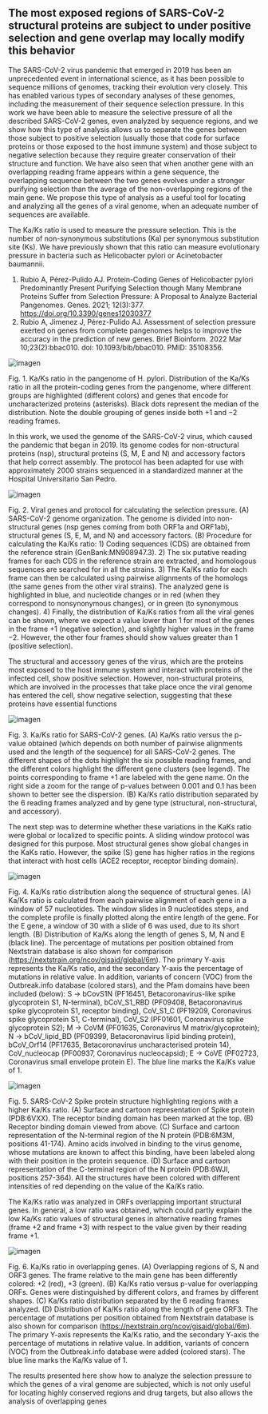 ## The most exposed regions of SARS-CoV-2 structural proteins are subject to under positive selection and gene overlap may locally modify this behavior

The SARS-CoV-2 virus pandemic that emerged in 2019 has been an unprecedented event in international science, as it has been possible to sequence millions of genomes, tracking their evolution very closely. This has enabled various types of secondary analyses of these genomes, including the measurement of their sequence selection pressure. In this work we have been able to measure the selective pressure of all the described SARS-CoV-2 genes, even analyzed by sequence regions, and we show how this type of analysis allows us to separate the genes between those subject to positive selection (usually those that code for surface proteins or those exposed to the host immune system) and those subject to negative selection because they require greater conservation of their structure and function. We have also seen that when another gene with an overlapping reading frame appears within a gene sequence, the overlapping sequence between the two genes evolves under a stronger purifying selection than the average of the non-overlapping regions of the main gene. We propose this type of analysis as a useful tool for locating and analyzing all the genes of a viral genome, when an adequate number of sequences are available. 

The Ka/Ks ratio is used to measure the pressure selection. This is the number of non-synonymous substitutions (Ka) per synonymous substitution site (Ks). We have previously shown that this ratio can measure evolutionary pressure in bacteria such as Helicobacter pylori or Acinetobacter baumannii. 

1. Rubio A, Pérez-Pulido AJ. Protein-Coding Genes of Helicobacter pylori Predominantly Present Purifying Selection though Many Membrane Proteins Suffer from Selection Pressure: A Proposal to Analyze Bacterial Pangenomes. Genes. 2021; 12(3):377. https://doi.org/10.3390/genes12030377
2. Rubio A, Jimenez J, Pérez-Pulido AJ. Assessment of selection pressure exerted on genes from complete pangenomes helps to improve the accuracy in the prediction of new genes. Brief Bioinform. 2022 Mar 10;23(2):bbac010. doi: 10.1093/bib/bbac010. PMID: 35108356.

![imagen](https://github.com/arubval/JABI2023/assets/84905997/60969944-f414-47f3-bbce-d4e7794542af)

Fig. 1. Ka/Ks ratio in the pangenome of H. pylori. Distribution of the Ka/Ks ratio in all the protein-coding genes from the pangenome, where different groups are highlighted (different colors) and genes that encode for uncharacterized proteins (asterisks). Black dots represent the median of the distribution. Note the double grouping of genes inside both +1 and −2 reading frames.

In this work, we used the genome of the SARS-CoV-2 virus, which caused the pandemic that began in 2019. Its genome codes for non-structural proteins (nsp), structural proteins (S, M, E and N) and accessory factors that help correct assembly. The protocol has been adapted for use with approximately 2000 strains sequenced in a standardized manner at the Hospital Universitario San Pedro.

![imagen](https://github.com/arubval/JABI2023/assets/84905997/13522ab7-4517-4130-af7c-f0985ea99f61)

Fig. 2. Viral genes and protocol for calculating the selection pressure. (A) SARS-CoV-2 genome organization. The genome is divided into non-structural genes (nsp genes coming from both ORF1a and ORF1ab), structural genes (S, E, M, and N) and accessory factors. (B) Procedure for calculating the Ka/Ks ratio: 1) Coding sequences (CDS) are obtained from the reference strain (GenBank:MN908947.3). 2) The six putative reading frames for each CDS in the reference strain are extracted, and homologous sequences are searched for in all the strains. 3) The Ka/Ks ratio for each frame can then be calculated using pairwise alignments of the homologs (the same genes from the other viral strains). The analyzed gene is highlighted in blue, and nucleotide changes or in red (when they correspond to nonsynonymous changes), or in green (to synonymous changes). 4) Finally, the distribution of Ka/Ks ratios from all the viral genes can be shown, where we expect a value lower than 1 for most of the genes in the frame +1 (negative selection), and slightly higher values in the frame −2. However, the other four frames should show values greater than 1 (positive selection).

The structural and accessory genes of the virus, which are the proteins most exposed to the host immune system and interact with proteins of the infected cell, show positive selection. However, non-structural proteins, which are involved in the processes that take place once the viral genome has entered the cell, show negative selection, suggesting that these proteins have essential functions

![imagen](https://github.com/arubval/JABI2023/assets/84905997/f2da2344-92fc-444e-90e9-d78f4310a661)

Fig. 3. Ka/Ks ratio for SARS-CoV-2 genes. (A) Ka/Ks ratio versus the p-value obtained (which depends on both number of pairwise alignments used and the length of the sequence) for all SARS-CoV-2 genes. The different shapes of the dots highlight the six possible reading frames, and the different colors highlight the different gene clusters (see legend). The points corresponding to frame +1 are labeled with the gene name. On the right side a zoom for the range of p-values between 0.001 and 0.1 has been shown to better see the dispersion. (B) Ka/Ks ratio distribution separated by the 6 reading frames analyzed and by gene type (structural, non-structural, and accessory).

The next step was to determine whether these variations in the KaKs ratio were global or localized to specific points. A sliding window protocol was designed for this purpose. Most structural genes show global changes in the KaKs ratio. However, the spike (S) gene has higher ratios in the regions that interact with host cells (ACE2 receptor, receptor binding domain).

![imagen](https://github.com/arubval/JABI2023/assets/84905997/55cf1ac7-08ce-4900-a3b7-f8d58bd98765)

Fig. 4. Ka/Ks ratio distribution along the sequence of structural genes. (A) Ka/Ks ratio is calculated from each pairwise alignment of each gene in a window of 57 nucleotides. The window slides in 9 nucleotides steps, and the complete profile is finally plotted along the entire length of the gene. For the E gene, a window of 30 with a slide of 6 was used, due to its short length. (B) Distribution of Ka/Ks along the length of genes S, M, N and E (black line). The percentage of mutations per position obtained from Nextstrain database is also shown for comparison (https://nextstrain.org/ncov/gisaid/global/6m). The primary Y-axis represents the Ka/Ks ratio, and the secondary Y-axis the percentage of mutations in relative value. In addition, variants of concern (VOC) from the Outbreak.info database (colored stars), and the Pfam domains have been included (below): S → bCovS1N (PF16451, Betacoronavirus-like spike glycoprotein S1, N-terminal), bCoV_S1_RBD (PF09408, Betacoronavirus spike glycoprotein S1, receptor binding), CoV_S1_C (PF19209, Coronavirus spike glycoprotein S1, C-terminal), CoV_S2 (PF01601, Coronavirus spike glycoprotein S2); M → CoVM (PF01635, Coronavirus M matrix/glycoprotein); N → bCoV_lipid_BD (PF09399, Betacoronavirus lipid binding protein), bCoV_Orf14 (PF17635, Betacoronavirus uncharacterised protein 14), CoV_nucleocap (PF00937, Coronavirus nucleocapsid); E → CoVE (PF02723, Coronavirus small envelope protein E). The blue line marks the Ka/Ks value of 1.

![imagen](https://github.com/arubval/JABI2023/assets/84905997/e8dcaa4e-f96c-4716-92ad-cf9294eb631f)

Fig. 5. SARS-CoV-2 Spike protein structure highlighting regions with a higher Ka/Ks ratio. (A) Surface and cartoon representation of Spike protein (PDB:6VXX). The receptor binding domain has been marked at the top. (B) Receptor binding domain viewed from above. (C) Surface and cartoon representation of the N-terminal region of the N protein (PDB:6M3M, positions 41-174). Amino acids involved in binding to the virus genome, whose mutations are known to affect this binding, have been labeled along with their position in the protein sequence. (D) Surface and cartoon representation of the C-terminal region of the N protein (PDB:6WJI, positions 257-364). All the structures have been colored with different intensities of red depending on the value of the Ka/Ks ratio.

The Ka/Ks ratio was analyzed in ORFs overlapping important structural genes. In general, a low ratio was obtained, which could partly explain the low Ka/Ks ratio values of structural genes in alternative reading frames (frame +2 and frame +3) with respect to the value given by their reading frame +1.

![imagen](https://github.com/arubval/JABI2023/assets/84905997/d01df8b3-706e-4237-8d05-1ab0483af631)

Fig. 6. Ka/Ks ratio in overlapping genes. (A) Overlapping regions of S, N and ORF3 genes. The frame relative to the main gene has been differently colored: +2 (red), +3 (green). (B) Ka/Ks ratio versus p-value for overlapping ORFs. Genes were distinguished by different colors, and frames by different shapes. (C) Ka/Ks ratio distribution separated by the 6 reading frames analyzed. (D) Distribution of Ka/Ks ratio along the length of gene ORF3. The percentage of mutations per position obtained from Nextstrain database is also shown for comparison (https://nextstrain.org/ncov/gisaid/global/6m). The primary Y-axis represents the Ka/Ks ratio, and the secondary Y-axis the percentage of mutations in relative value. In addition, variants of concern (VOC) from the Outbreak.info database were added (colored stars). The blue line marks the Ka/Ks value of 1.

The results presented here show how to analyze the selection pressure to which the genes of a viral genome are subjected, which is not only useful for locating highly conserved regions and drug targets, but also allows the analysis of overlapping genes

